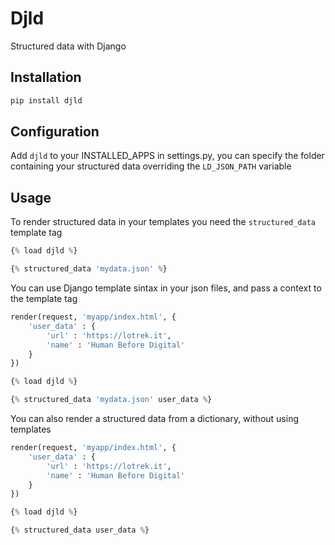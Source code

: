 # Djld

Structured data with Django

## Installation
```sh
pip install djld
```

## Configuration

Add `djld` to your INSTALLED_APPS in settings.py, you can specify the folder containing your structured data overriding the `LD_JSON_PATH` variable

## Usage

To render structured data in your templates you need the `structured_data` template tag

```py
{% load djld %}

{% structured_data 'mydata.json' %}
```

You can use Django template sintax in your json files, and pass a context to the template tag

```py
render(request, 'myapp/index.html', {
    'user_data' : {
        'url' : 'https://lotrek.it',
        'name' : 'Human Before Digital'
    }
})
```

```py
{% load djld %}

{% structured_data 'mydata.json' user_data %}
```

You can also render a structured data from a dictionary, without using templates

```py
render(request, 'myapp/index.html', {
    'user_data' : {
        'url' : 'https://lotrek.it',
        'name' : 'Human Before Digital'
    }
})
```

```py
{% load djld %}

{% structured_data user_data %}
```
